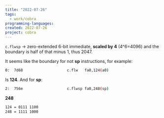 ```yaml
---
title: "2022-07-26"
tags:
  - work/cobra
programming-languages:
created: 2022-07-26
project: cobra
---
```

`c.flwsp` -> zero-extended 6-bit immediate, **scaled by 4** (4^6=4096) and the boundary is half of that minus 1, thus 2047.

It seems like the boundary for not **sp** instructions, for example:

```bash
0:	7d68                	c.flw	fa0,124(a0)
```

Is **124**. And for **sp**:

```bash
2:	756e                	c.flwsp	fa0,248(sp)
```

**248**

```bash
124 = 0111 1100
248 = 1111 1000
```